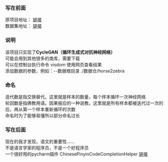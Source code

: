 ### 写在前面
原项目地址： [链接](https://github.com/junyanz/pytorch-CycleGAN-and-pix2pix)<br>
数据集地址： [链接](http://efrosgans.eecs.berkeley.edu/cyclegan/datasets/)<br>

### 说明
该项目只实现了**CycleGAN（循环生成式对抗神经网络）**<br>
可能会用到其他很多的类库，需要下载<br>
可以在控制台执行命令 visdom 使用网页查看结果<br>
添加数据的参数，例如：--数据根目录 ./数据仓/horse2zebra<br>

### 命名
迭代数是指交换替代。这里就是样本的数量，每个样本循环一次神经网络<br>
轮回数是指佛教用语。因果报应的一种说教。这里就是所有样本都被迭代过一次的后，再从第一个样本重新循环的次数<br>
命名时为了能够易懂所以部分命名过长<br>

### 写在后面
现在的我才发现，语文的重要性......<br>
不是语言学家的程序员，不是一个好程序员<br>
一个很好用的pycharm插件 ChinesePinyinCodeCompletionHelper [链接](https://github.com/tuchg/ChinesePinyin-CodeCompletionHelper)<br>
